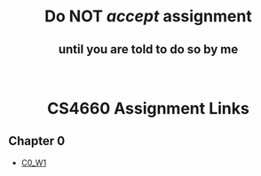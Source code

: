 # <p align="center">Do NOT _accept_ assignment </p>

## <p align="center">until you are told to do so by me</p>

<br/>

# <p align="center">CS4660 Assignment Links</p>

## Chapter 0

- [C0_W1](assignments/C0_W1/)

